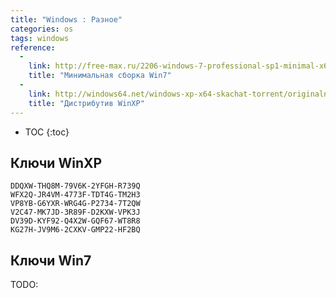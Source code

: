 ```yaml
---
title: "Windows : Разное"
categories: os
tags: windows
reference:
  -
    link: http://free-max.ru/2206-windows-7-professional-sp1-minimal-x64-v032015iso.html
    title: "Минимальная сборка Win7"
  -
    link: http://windows64.net/windows-xp-x64-skachat-torrent/originalnye-obrazy-xp/14-skachat-windows-xp-sp3-originalnyy-obraz-aktivator.html
    title: "Дистрибутив WinXP"
---
```


* TOC 
{:toc}

## Ключи WinXP
```
DDQXW-THQ8M-79V6K-2YFGH-R739Q
WFX2Q-JR4VM-4773F-TDT4G-TM2H3
VP8YB-G6YXR-WRG4G-P2734-7T2QW
V2C47-MK7JD-3R89F-D2KXW-VPK3J
DV39D-KYF92-Q4X2W-GQF67-WT8R8
KG27H-JV9M6-2CXKV-GMP22-HF2BQ
```

## Ключи Win7

TODO: